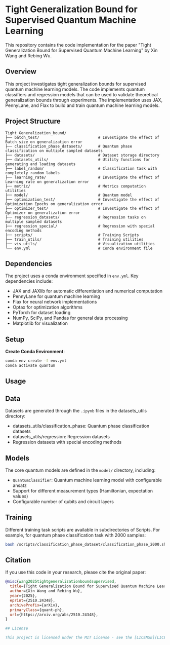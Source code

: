 # Tight Generalization Bound for Supervised Quantum Machine Learning

This repository contains the code implementation for the paper "Tight Generalization Bound for Supervised Quantum Machine Learning" by Xin Wang and Rebing Wu.


## Overview

This project investigates tight generalization bounds for supervised quantum machine learning models. The code implements quantum classifiers and regression models that can be used to validate theoretical generalization bounds through experiments. The implementation uses JAX, PennyLane, and Flax to build and train quantum machine learning models.

## Project Structure

```
Tight_Generalization_bound/
├── batch_test/                          # Investigate the effect of Batch size on generalization error
├── classification_phase_datasets/       # Quantum phase classification on multiple sampled datasets
├── datasets/                            # Dataset storage directory
├── datasets_utils/                      # Utility functions for generating and loading datasets
├── label_random/                        # Classification task with completely random labels
├── learning_rate/                       # Investigate the effect of Learning rate on generalization error
├── metric/                              # Metrics computation utilities
├── model/                               # Quantum model
├── optimization_test/                   # Investigate the effect of Optimization Epochs on generalization error
├── optimizer_test/                      # Investigate the effect of Optimizer on generalization error
├── regression_datasets/                 # Regression tasks on multiple sampled datasets
├── regression_special/                  # Regression with special encoding methods
├── scripts/                             # Training Scripts
├── train_utils/                         # Training utilities
├── vis_utils/                           # Visualization utilities
└── env.yml                              # Conda environment file
```

## Dependencies

The project uses a conda environment specified in `env.yml`. Key dependencies include:

- JAX and JAXlib for automatic differentiation and numerical computation
- PennyLane for quantum machine learning
- Flax for neural network implementations
- Optax for optimization algorithms
- PyTorch for dataset loading
- NumPy, SciPy, and Pandas for general data processing
- Matplotlib for visualization

## Setup

**Create Conda Environment**: 
   ```bash
   conda env create -f env.yml
   conda activate quantum
   ```



## Usage


## Data

Datasets are generated through the `.ipynb` files in the datasets_utils directory:

- datasets_utils/classification_phase: Quantum phase classification datasets
- datasets_utils/regression: Regression datasets  
- Regression datasets with special encoding methods



## Models

The core quantum models are defined in the `model/` directory, including:
- `QuantumClassifier`: Quantum machine learning model with configurable ansatz
- Support for different measurement types (Hamiltonian, expectation values)
- Configurable number of qubits and circuit layers

## Training 

Different training task scripts are available in subdirectories of Scripts. For example, for quantum phase classification task with 2000 samples:

```sh
bash /scripts/classification_phase_dataset/classification_phase_2000.sh
```

## Citation

If you use this code in your research, please cite the original paper:

```bibtex
@misc{wang2025tightgeneralizationboundsupervised,
  title={Tight Generalization Bound for Supervised Quantum Machine Learning}, 
  author={Xin Wang and Rebing Wu},
  year={2025},
  eprint={2510.24348},
  archivePrefix={arXiv},
  primaryClass={quant-ph},
  url={https://arxiv.org/abs/2510.24348}, 
}

## License

This project is licensed under the MIT License - see the [LICENSE](LICENSE) file for details.
